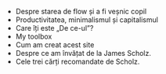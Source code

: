 - Despre starea de flow și a fi veșnic copil
- Productivitatea, minimalismul și capitalismul
- Care îți este „De ce-ul”?
- My toolbox
- Cum am creat acest site
- Despre ce am învățat de la James Scholz. 
- Cele trei cărți recomandate de Scholz. 

